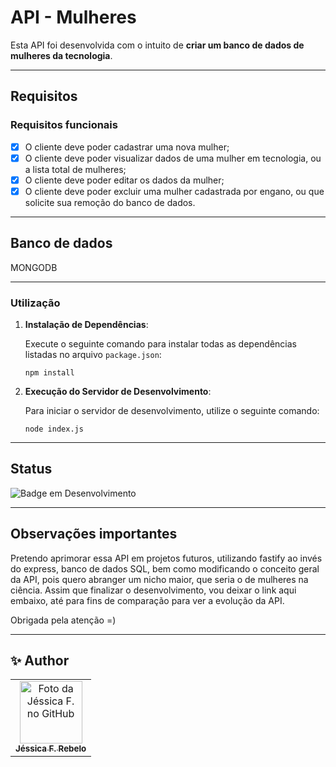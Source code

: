 # API - Mulheres 

Esta API foi desenvolvida com o intuito de **criar um banco de dados de mulheres da tecnologia**.  

___ 

## Requisitos

### Requisitos funcionais

- [x] O cliente deve poder cadastrar uma nova mulher;
- [x] O cliente deve poder visualizar dados de uma mulher em tecnologia, ou a lista total de mulheres;
- [x] O cliente deve poder editar os dados da mulher;
- [x] O cliente deve poder excluir uma mulher cadastrada por engano, ou que solicite sua remoção do banco de dados.

___


## Banco de dados

MONGODB 

___


### Utilização

1. **Instalação de Dependências**:

   Execute o seguinte comando para instalar todas as dependências listadas no arquivo `package.json`:

   ```
   npm install
   ```


2. **Execução do Servidor de Desenvolvimento**:

   Para iniciar o servidor de desenvolvimento, utilize o seguinte comando:

   ```
   node index.js
   ```

___

## Status

![Badge em Desenvolvimento](https://img.shields.io/static/v1?label=STATUS&message=CONCLUIDO&color=FF69B4&style=for-the-badge)

___

## Observações importantes

Pretendo aprimorar essa API em projetos futuros, utilizando fastify ao invés do express, banco de dados SQL, bem como modificando o conceito geral da API, pois quero abranger um nicho maior, 
que seria o de mulheres na ciência. Assim que finalizar o desenvolvimento, vou deixar o link aqui embaixo, até para fins de comparação para ver a evolução da API.

Obrigada pela atenção =)

____

<h2> ✨ Author</h2>

<table>
  <tr>
    <td align="center">
      <a href="https://github.com/jessrbl">
        <img src="https://avatars3.githubusercontent.com/jessrbl" width="100px;" alt="Foto da Jéssica F. no GitHub"/><br>
        <sub>
          <b>Jéssica F. Rebelo</b>
        </sub>
      </a>
    </td>
  </tr>
</table>
